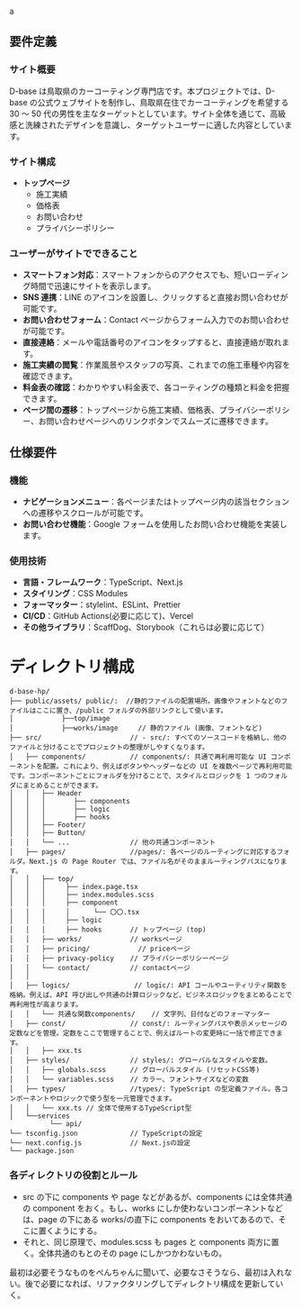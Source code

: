 a

## 要件定義

### サイト概要

D-base は鳥取県のカーコーティング専門店です。本プロジェクトでは、D-base の公式ウェブサイトを制作し、鳥取県在住でカーコーティングを希望する 30 ～ 50 代の男性を主なターゲットとしています。サイト全体を通じて、高級感と洗練されたデザインを意識し、ターゲットユーザーに適した内容としています。

### サイト構成

- **トップページ**
  - 施工実績
  - 価格表
  - お問い合わせ
  - プライバシーポリシー

### ユーザーがサイトでできること

- **スマートフォン対応**：スマートフォンからのアクセスでも、短いローディング時間で迅速にサイトを表示します。
- **SNS 連携**：LINE のアイコンを設置し、クリックすると直接お問い合わせが可能です。
- **お問い合わせフォーム**：Contact ページからフォーム入力でのお問い合わせが可能です。
- **直接連絡**：メールや電話番号のアイコンをタップすると、直接連絡が取れます。
- **施工実績の閲覧**：作業風景やスタッフの写真、これまでの施工車種や内容を確認できます。
- **料金表の確認**：わかりやすい料金表で、各コーティングの種類と料金を把握できます。
- **ページ間の遷移**：トップページから施工実績、価格表、プライバシーポリシー、お問い合わせページへのリンクボタンでスムーズに遷移できます。

## 仕様要件

### 機能

- **ナビゲーションメニュー**：各ページまたはトップページ内の該当セクションへの遷移やスクロールが可能です。
- **お問い合わせ機能**：Google フォームを使用したお問い合わせ機能を実装します。

### 使用技術

- **言語・フレームワーク**：TypeScript、Next.js
- **スタイリング**：CSS Modules
- **フォーマッター**：stylelint、ESLint、Prettier
- **CI/CD**：GitHub Actions(必要に応じて)、Vercel
- **その他ライブラリ**：ScaffDog、Storybook（これらは必要に応じて）

# ディレクトリ構成

```
d-base-hp/
├── public/assets/ public/:  //静的ファイルの配置場所。画像やフォントなどのファイルはここに置き、/public フォルダの外部リンクとして使います。
│            ├──top/image
│            ├──works/image     // 静的ファイル (画像、フォントなど)
├── src/                      // - src/: すべてのソースコードを格納し、他のファイルと分けることでプロジェクトの整理がしやすくなります。
│   ├── components/           // components/: 共通で再利用可能な UI コンポーネントを配置。これにより、例えばボタンやヘッダーなどの UI を複数ページで再利用可能です。コンポーネントごとにフォルダを分けることで、スタイルとロジックを 1 つのフォルダにまとめることができます。
│   │   ├── Header
│   │   │       ├── components
│   │   │       ├── logic
│   │   │       ├── hooks
│   │   ├── Footer/
│   │   ├── Button/
│   │   └── ...               // 他の共通コンポーネント
│   ├── pages/                //pages/: 各ページのルーティングに対応するフォルダ。Next.js の Page Router では、ファイル名がそのままルーティングパスになります。
│   │   ├── top/
│   │   │     ├── index.page.tsx
│   │   │     ├── index.modules.scss
│   │   │     ├── component
│   │   │     │      └── 〇〇.tsx
│   │   │     ├── logic
│   │   │     ├── hooks       // トップページ (top)
│   │   ├── works/            // worksページ
│   │   ├── pricing/            // priceページ
│   │   ├── privacy-policy    // プライバシーポリシーページ
│   │   └── contact/          // contactページ
│   │
│   ├── logics/                // logic/: API コールやユーティリティ関数を格納。例えば、API 呼び出しや共通の計算ロジックなど、ビジネスロジックをまとめることで再利用性が高まります。
│   │   └── 共通な関数components/    // 文字列、日付などのフォーマッター
│   ├── const/                // const/: ルーティングパスや表示メッセージの定数などを管理。定数をここで管理することで、例えばルートの変更時に一括で修正できます。
│   │   ├── xxx.ts
│   ├── styles/               // styles/: グローバルなスタイルや変数。
│   │   ├── globals.scss      // グローバルスタイル (リセットCSS等)
│   │   └── variables.scss    // カラー、フォントサイズなどの変数
│   ├── types/                //types/: TypeScript の型定義ファイル。各コンポーネントやロジックで使う型を一元管理できます。
│   │   └── xxx.ts // 全体で使用するTypeScript型
│   └──services
          └── api/
└── tsconfig.json             // TypeScriptの設定
└── next.config.js            // Next.jsの設定
└── package.json
```

### 各ディレクトリの役割とルール

- src の下に components や page などがあるが、components には全体共通の component をおく。もし、works にしか使わないコンポーネントなどは、page の下にある works/の直下に components をおいてあるので、そこに置くようにする。
- それと、同じ原理で、modules.scss も pages と components 両方に置く。全体共通のもとのその page にしかつかわないもの。

最初は必要そうなものをぺんちゃんに聞いて、必要なさそうなら、最初は入れない。後で必要になれば、リファクタリングしてディレクトリ構成を更新していく。
